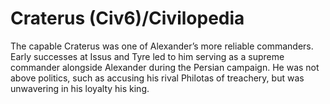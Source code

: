 # Craterus (Civ6)/Civilopedia

The capable Craterus was one of Alexander’s more reliable commanders. Early successes at Issus and Tyre led to him serving as a supreme commander alongside Alexander during the Persian campaign. He was not above politics, such as accusing his rival Philotas of treachery, but was unwavering in his loyalty his king.